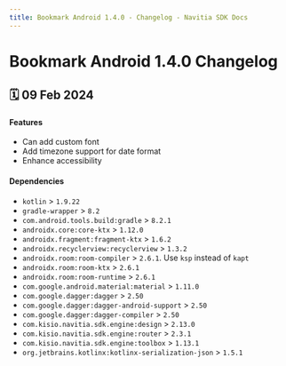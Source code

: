 ```yaml
---
title: Bookmark Android 1.4.0 - Changelog - Navitia SDK Docs
---
```


# Bookmark Android 1.4.0 Changelog

<h2>🗓 09 Feb 2024</h2>

#### Features
- Can add custom font
- Add timezone support for date format
- Enhance accessibility

#### Dependencies
- `kotlin` > `1.9.22`
- `gradle-wrapper` > `8.2`
- `com.android.tools.build:gradle` > `8.2.1`
- `androidx.core:core-ktx` > `1.12.0`
- `androidx.fragment:fragment-ktx` > `1.6.2`
- `androidx.recyclerview:recyclerview` > `1.3.2`
- `androidx.room:room-compiler` > `2.6.1`. Use `ksp` instead of `kapt`
- `androidx.room:room-ktx` > `2.6.1`
- `androidx.room:room-runtime` > `2.6.1`
- `com.google.android.material:material` > `1.11.0`
- `com.google.dagger:dagger` > `2.50`
- `com.google.dagger:dagger-android-support` > `2.50`
- `com.google.dagger:dagger-compiler` > `2.50`
- `com.kisio.navitia.sdk.engine:design` > `2.13.0`
- `com.kisio.navitia.sdk.engine:router` > `2.3.1`
- `com.kisio.navitia.sdk.engine:toolbox` > `1.13.1`
- `org.jetbrains.kotlinx:kotlinx-serialization-json` > `1.5.1`



